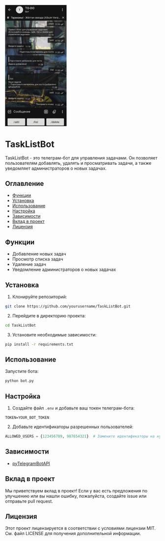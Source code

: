 <img src="/img.jpg" alt="img" width="200"/>

# TaskListBot

TaskListBot - это телеграм-бот для управления задачами. Он позволяет пользователям добавлять, удалять и просматривать задачи, а также уведомляет администраторов о новых задачах.

## Оглавление

- [Функции](#функции)
- [Установка](#установка)
- [Использование](#использование)
- [Настройка](#настройка)
- [Зависимости](#зависимости)
- [Вклад в проект](#вклад-в-проект)
- [Лицензия](#лицензия)

## Функции

- Добавление новых задач
- Просмотр списка задач
- Удаление задач
- Уведомление администраторов о новых задачах

## Установка

1. Клонируйте репозиторий:

```bash
git clone https://github.com/yourusername/TaskListBot.git
```

2. Перейдите в директорию проекта:

```bash
cd TaskListBot
```

3. Установите необходимые зависимости:

```bash
pip install -r requirements.txt
```

## Использование

Запустите бота:

```bash
python bot.py
```

## Настройка

1. Создайте файл `.env` и добавьте ваш токен телеграм-бота:

```
TOKEN=YOUR_BOT_TOKEN
```

2. Добавьте идентификаторы разрешенных пользователей:

```python
ALLOWED_USERS = {123456789, 987654321}  # Замените идентификаторы на нужные вам
```

## Зависимости

- [pyTelegramBotAPI](https://github.com/eternnoir/pyTelegramBotAPI)

## Вклад в проект

Мы приветствуем вклад в проект! Если у вас есть предложения по улучшению или вы нашли ошибку, пожалуйста, создайте issue или отправьте pull request.

## Лицензия

Этот проект лицензируется в соответствии с условиями лицензии MIT. См. файл LICENSE для получения дополнительной информации.
